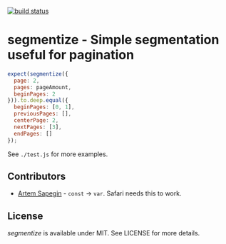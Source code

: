 [![build status](https://secure.travis-ci.org/bebraw/segmentize.png)](http://travis-ci.org/bebraw/segmentize)
# segmentize - Simple segmentation useful for pagination

```javascript
expect(segmentize({
  page: 2,
  pages: pageAmount,
  beginPages: 2
})).to.deep.equal({
  beginPages: [0, 1],
  previousPages: [],
  centerPage: 2,
  nextPages: [3],
  endPages: []
});
```

See `./test.js` for more examples.

## Contributors

* [Artem Sapegin](https://github.com/sapegin) - `const` -> `var`. Safari needs this to work.

## License

*segmentize* is available under MIT. See LICENSE for more details.

